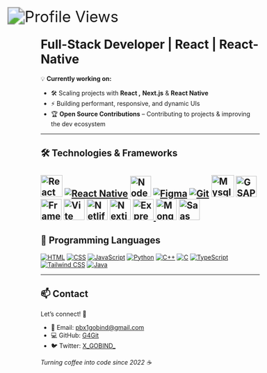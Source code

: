 <p>
<img src="https://hits.seeyoufarm.com/api/count/incr/badge.svg?url=https://github.com/G4Git&count_bg=%23ff0000&title_bg=%23001112&icon=github.svg&icon_color=%23FFFFFF&title=Profile+Views&edge_flat=false" 
       alt="Profile Views" 
       style="transform: scale(2.5);"/>
</p>


# **Full-Stack Developer | React | React-Native**  


💡 **Currently working on:**  
- 🛠️ Scaling projects with **React ,** **Next.js** & **React Native**  
- ⚡ Building performant, responsive, and dynamic UIs  
- 🏆 **Open Source Contributions** – Contributing to projects & improving the dev ecosystem  

---

## 🛠️ **Technologies & Frameworks**

[<img src="https://svgmix.com/uploads/e86a0a-react.svg" alt="React" width="50">](https://reactjs.org/)  [![React Native](https://img.icons8.com/ios-filled/50/61DAFB/react-native.png)](https://reactnative.dev/) [<img src="https://svgmix.com/uploads/4f4364-nodejs-icon.svg" alt="Nodejs" width="48">](https://nodejs.org/) [![Figma](https://img.icons8.com/color/48/000000/figma.png)](https://www.figma.com/)  [![Git](https://img.icons8.com/color/48/000000/git.png)](https://git-scm.com/)  [<img src="https://svgmix.com/uploads/1d905c-mysql.svg" alt="Mysql" height="50" width="52">](https://www.mysql.com/)  <a href="https://greensock.com/gsap" target="_blank"><img src="https://svgmix.com/uploads/29bd84-gsap-greensock.svg" width="48" alt="GSAP"></a>  <a href="https://framermotion.com" target="_blank"><img src="https://cdn.iconscout.com/icon/free/png-512/free-framer-logo-icon-download-in-svg-png-gif-file-formats--technology-social-media-company-vol-3-pack-logos-icons-3030143.png?f=webp&w=256" width="48" alt="Framer"></a>  <a href="https://vite.dev/" target="_blank"><img src="https://vitejs.dev/logo.svg" width="48" alt="Vite"></a>  <a href="https://netlify.com" target="_blank"> <img src="https://www.netlify.com/v3/img/components/logomark.png" width="48" alt="Netlify"></a> [<img src="https://svgmix.com/uploads/0b55b6-nextjs-icon.svg" alt="Nextjs" width="48">](https://www.nextjs.org/)  <a href="https://expressjs.com/" target="_blank"> <img src="https://img.icons8.com/ios/50/FFFFFF/express-js.png" width="48" alt="Express.js">  [<img src="https://svgmix.com/uploads/d16ad6-mongodb-icon.svg" alt="MongoDB" width="48" height="48">](https://www.mongodb.com/)  [<img src="https://svgmix.com/uploads/96ee10-sass.svg" alt="Saas" width="48" height="48">](https://www.saas.com/)  
</a> 
---

## 💬 **Programming Languages**

[![HTML](https://img.icons8.com/color/48/000000/html-5.png)](https://developer.mozilla.org/en-US/docs/Web/HTML)
[![CSS](https://img.icons8.com/color/48/000000/css3.png)](https://developer.mozilla.org/en-US/docs/Web/CSS)
[![JavaScript](https://img.icons8.com/color/48/000000/javascript.png)](https://www.javascript.com/)
[![Python](https://img.icons8.com/color/48/000000/python.png)](https://www.python.org/)
[![C++](https://img.icons8.com/color/48/000000/c-plus-plus-logo.png)](https://en.cppreference.com/w/)
[![C](https://img.icons8.com/color/48/000000/c-programming.png)](https://en.wikipedia.org/wiki/C_(programming_language))
[![TypeScript](https://img.icons8.com/color/48/000000/typescript.png)](https://www.typescriptlang.org/)
[![Tailwind CSS](https://img.icons8.com/color/48/000000/tailwindcss.png)](https://tailwindcss.com/)
[![Java](https://img.icons8.com/color/48/000000/java-coffee-cup-logo.png)](https://www.java.com/)

---

## 📫 **Contact**

Let’s connect! 🤝


- 📧 Email: [pbx1gobind@gmail.com](mailto:pbx1gobind@gmail.com)  
- 💻 GitHub: [G4Git](https://github.com/G4Git)  
- 🐦 Twitter: [X_GOBIND_](https://x.com/X_GOBIND_)

*Turning coffee into code since 2022 ☕*

